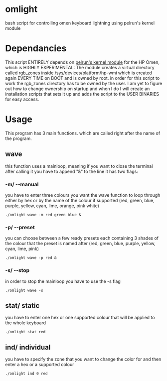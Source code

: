 # omlight
bash script for controlling omen keyboard lightning using pelrun's kernel module

# Dependancies
This script ENTIRELY depends on [pelrun's kernel module](https://github.com/pelrun/hp-omen-linux-module) for the HP Omen, which is HIGHLY EXPERIMENTAL:
The module creates a virtual directory called rgb_zones inside /sys/devices/platform/hp-wmi which is created again EVERY TIME on BOOT and is owned by root. in order for this 
script to work the rgb_zones directory has to be owned by the user. I am yet to figure out how to change ownership on startup and when I do I will create an installation scripts that sets it up and 
adds the script to the USER BINARIES for easy access.

# Usage
This program has 3 main functions. which are called right after the name of the program.
## wave
this function uses a mainloop, meaning if you want to close the terminal after calling it you have to append "&" to the line
it has two flags:
### -m/ --manual
you have to enter three colours you want the wave function to loop through either by hex or by the name of the colour if supported (red, green, blue, purple, yellow, cyan, lime, orange, pink white)
```
./omlight wave -m red green blue &
```
### -p/ --preset
you can choose between a few ready presets each containing 3 shades of the colour that the preset is named after (red, green, blue, purple, yellow, cyan, lime, pink)
```
./omlight wave -p red &
```
### -s/ --stop
in order to stop the mainloop you have to use the -s flag
```
./omlight wave -s
```
## stat/ static
you have to enter one hex or one supported colour that will be applied to the whole keyboard
```
./omlight stat red
```
## ind/ individual
you have to specify the zone that you want to change the color for and then enter a hex or a supported colour
```
./omlight ind 0 red
```
